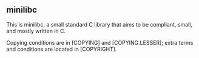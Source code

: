 minilibc
---

This is minilibc, a small standard C library
that aims to be compliant, small, and mostly
written in C.

Copying conditions are in [COPYING] and [COPYING.LESSER];
extra terms and conditions are located in [COPYRIGHT].

